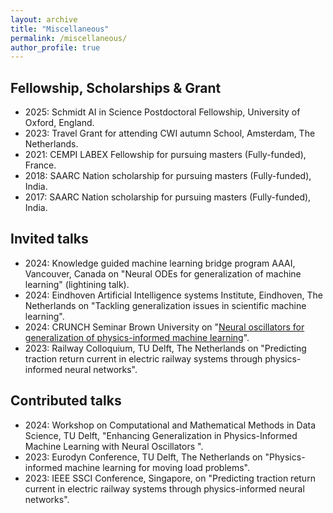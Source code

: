 ```yaml
---
layout: archive
title: "Miscellaneous"
permalink: /miscellaneous/
author_profile: true
---
```


## Fellowship, Scholarships & Grant

- 2025: Schmidt AI in Science Postdoctoral Fellowship, University of Oxford, England.
- 2023: Travel Grant for attending CWI autumn School, Amsterdam, The Netherlands.
- 2021: CEMPI LABEX Fellowship for pursuing masters (Fully-funded), France.
- 2018: SAARC Nation scholarship for pursuing masters (Fully-funded), India.
- 2017: SAARC Nation scholarship for pursuing masters (Fully-funded), India.


## Invited talks
 
 - 2024: Knowledge guided machine learning bridge program AAAI, Vancouver, Canada on "Neural ODEs for generalization of machine learning" (lightining talk).
 - 2024: Eindhoven Artificial Intelligence systems Institute, Eindhoven, The Netherlands on "Tackling generalization issues in scientific machine learning".
 - 2024: CRUNCH Seminar Brown University on "[Neural oscillators for generalization of physics-informed machine learning](https://www.youtube.com/watch?v=zJExHI-MYvE&t=1367s)".
 - 2023: Railway Colloquium, TU Delft, The Netherlands on "Predicting traction return current in electric railway systems through physics-informed neural networks".

## Contributed talks
 - 2024: Workshop on Computational and Mathematical Methods in Data Science, TU Delft, "Enhancing Generalization in Physics-Informed Machine Learning with Neural Oscillators ".
 - 2023: Eurodyn Conference, TU Delft, The Netherlands on "Physics-informed machine learning for moving load problems".
 - 2023: IEEE SSCI Conference, Singapore, on "Predicting traction return current in electric railway systems through physics-informed neural networks".


